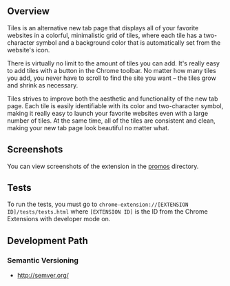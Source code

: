 Overview
--------
Tiles is an alternative new tab page that displays all of your favorite websites in a colorful, minimalistic grid of tiles, where each tile has a two-character symbol and a background color that is automatically set from the website's icon.

There is virtually no limit to the amount of tiles you can add. It's really easy to add tiles with a button in the Chrome toolbar. No matter how many tiles you add, you never have to scroll to find the site you want – the tiles grow and shrink as necessary.

Tiles strives to improve both the aesthetic and functionality of the new tab page. Each tile is easily identifiable with its color and two-character symbol, making it really easy to launch your favorite websites even with a large number of tiles. At the same time, all of the tiles are consistent and clean, making your new tab page look beautiful no matter what.

Screenshots
-----------
You can view screenshots of the extension in the [promos](/promos) directory.

Tests
-------------
To run the tests, you must go to `chrome-extension://[EXTENSION ID]/tests/tests.html` where `[EXTENSION ID]` is the ID from the Chrome Extensions with developer mode on. 

Development Path
----------------
### Semantic Versioning
 - http://semver.org/
